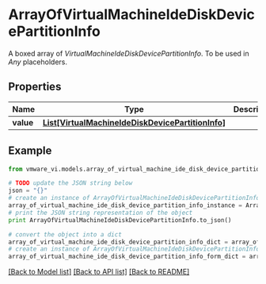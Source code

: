 # ArrayOfVirtualMachineIdeDiskDevicePartitionInfo

A boxed array of *VirtualMachineIdeDiskDevicePartitionInfo*. To be used in *Any* placeholders. 

## Properties
Name | Type | Description | Notes
------------ | ------------- | ------------- | -------------
**value** | [**List[VirtualMachineIdeDiskDevicePartitionInfo]**](VirtualMachineIdeDiskDevicePartitionInfo.md) |  | 

## Example

```python
from vmware_vi.models.array_of_virtual_machine_ide_disk_device_partition_info import ArrayOfVirtualMachineIdeDiskDevicePartitionInfo

# TODO update the JSON string below
json = "{}"
# create an instance of ArrayOfVirtualMachineIdeDiskDevicePartitionInfo from a JSON string
array_of_virtual_machine_ide_disk_device_partition_info_instance = ArrayOfVirtualMachineIdeDiskDevicePartitionInfo.from_json(json)
# print the JSON string representation of the object
print ArrayOfVirtualMachineIdeDiskDevicePartitionInfo.to_json()

# convert the object into a dict
array_of_virtual_machine_ide_disk_device_partition_info_dict = array_of_virtual_machine_ide_disk_device_partition_info_instance.to_dict()
# create an instance of ArrayOfVirtualMachineIdeDiskDevicePartitionInfo from a dict
array_of_virtual_machine_ide_disk_device_partition_info_form_dict = array_of_virtual_machine_ide_disk_device_partition_info.from_dict(array_of_virtual_machine_ide_disk_device_partition_info_dict)
```
[[Back to Model list]](../README.md#documentation-for-models) [[Back to API list]](../README.md#documentation-for-api-endpoints) [[Back to README]](../README.md)


